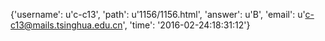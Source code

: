 {'username': u'c-c13', 'path': u'1156/1156.html', 'answer': u'B', 'email': u'c-c13@mails.tsinghua.edu.cn', 'time': '2016-02-24:18:31:12'}